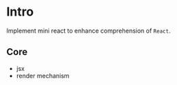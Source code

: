 # Intro

Implement mini react to enhance comprehension of `React`.

## Core

* jsx
* render mechanism
